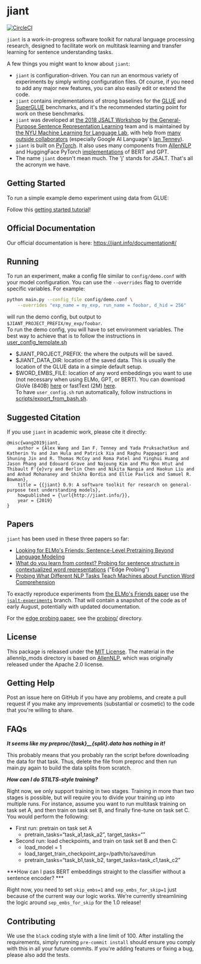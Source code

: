 # jiant

[![CircleCI](https://circleci.com/gh/nyu-mll/jiant/tree/master.svg?style=svg)](https://circleci.com/gh/nyu-mll/jiant/tree/master)

`jiant` is a work-in-progress software toolkit for natural language processing research, designed to facilitate work on multitask learning and transfer learning for sentence understanding tasks.

A few things you might want to know about `jiant`:

- `jiant` is configuration-driven. You can run an enormous variety of experiments by simply writing configuration files. Of course, if you need to add any major new features, you can also easily edit or extend the code.
- `jiant` contains implementations of strong baselines for the [GLUE](https://gluebenchmark.com) and [SuperGLUE](https://super.gluebenchmark.com/) benchmarks, and it's the recommended starting point for work on these benchmarks.
- `jiant` was developed at [the 2018 JSALT Workshop](https://www.clsp.jhu.edu/workshops/18-workshop/) by [the General-Purpose Sentence Representation Learning](https://jsalt18-sentence-repl.github.io/) team and is maintained by [the NYU Machine Learning for Language Lab](https://wp.nyu.edu/ml2/people/), with help from [many outside collaborators](https://github.com/nyu-mll/jiant/graphs/contributors) (especially Google AI Language's [Ian Tenney](https://ai.google/research/people/IanTenney)).
- `jiant` is built on [PyTorch](https://pytorch.org). It also uses many components from [AllenNLP](https://github.com/allenai/allennlp) and HuggingFace PyTorch [implementations](https://github.com/huggingface/pytorch-pretrained-BERT) of BERT and GPT.
- The name `jiant` doesn't mean much. The 'j' stands for JSALT. That's all the acronym we have.

## Getting Started

To run a simple example demo experiment using data from GLUE:

Follow this [getting started tutorial]()! 

## Official Documentation

Our official documentation is here: https://jiant.info/documentation#/
 

## Running
To run an experiment, make a config file similar to `config/demo.conf` with your model configuration. You can use the `--overrides` flag to override specific variables. For example:	
```sh	
python main.py --config_file config/demo.conf \
    --overrides "exp_name = my_exp, run_name = foobar, d_hid = 256"	
```	
will run the demo config, but output to `$JIANT_PROJECT_PREFIX/my_exp/foobar`.	
 To run the demo config, you will have to set environment variables. The best way to achieve that is to follow the instructions in [user_config_template.sh](user_config_template.sh)	
*  $JIANT_PROJECT_PREFIX: the where the outputs will be saved.	
*  $JIANT_DATA_DIR: location of the saved data. This is usually the location of the GLUE data in a simple default setup.	
*  $WORD_EMBS_FILE: location of any word embeddings you want to use (not necessary when using ELMo, GPT, or BERT). You can download GloVe (840B) [here](http://nlp.stanford.edu/data/glove.840B.300d.zip) or fastText (2M) [here](https://s3-us-west-1.amazonaws.com/fasttext-vectors/crawl-300d-2M.vec.zip).	
 To have `user_config.sh` run automatically, follow instructions in [scripts/export_from_bash.sh](export_from_bash.sh). 	


## Suggested Citation

If you use `jiant` in academic work, please cite it directly:

```
@misc{wang2019jiant,
    author = {Alex Wang and Ian F. Tenney and Yada Pruksachatkun and Katherin Yu and Jan Hula and Patrick Xia and Raghu Pappagari and Shuning Jin and R. Thomas McCoy and Roma Patel and Yinghui Huang and Jason Phang and Edouard Grave and Najoung Kim and Phu Mon Htut and Thibault F'{e}vry and Berlin Chen and Nikita Nangia and Haokun Liu and and Anhad Mohananey and Shikha Bordia and Ellie Pavlick and Samuel R. Bowman},
    title = {{jiant} 0.9: A software toolkit for research on general-purpose text understanding models},
    howpublished = {\url{http://jiant.info/}},
    year = {2019}
}
```

## Papers

`jiant` has been used in these three papers so far:

- [Looking for ELMo's Friends: Sentence-Level Pretraining Beyond Language Modeling](https://arxiv.org/abs/1812.10860)
- [What do you learn from context? Probing for sentence structure in contextualized word representations](https://openreview.net/forum?id=SJzSgnRcKX) ("Edge Probing")
- [Probing What Different NLP Tasks Teach Machines about Function Word Comprehension](https://arxiv.org/abs/1904.11544)

To exactly reproduce experiments from [the ELMo's Friends paper](https://arxiv.org/abs/1812.10860) use the [`jsalt-experiments`](https://github.com/jsalt18-sentence-repl/jiant/tree/jsalt-experiments) branch. That will contain a snapshot of the code as of early August, potentially with updated documentation.

For the [edge probing paper](https://openreview.net/forum?id=SJzSgnRcKX), see the [probing/](probing/) directory.


## License

This package is released under the [MIT License](LICENSE.md). The material in the allennlp_mods directory is based on [AllenNLP](https://github.com/allenai/allennlp), which was originally released under the Apache 2.0 license.

## Getting Help

Post an issue here on GitHub if you have any problems, and create a pull request if you make any improvements (substantial or cosmetic) to the code that you're willing to share.

## FAQs

***It seems like my preproc/{task}\_\_{split}.data has nothing in it!***

This probably means that you probably ran the script before downloading the data for that task. Thus, delete the file from preproc and then run main.py again to build the data splits from scratch.

***How can I do STILTS-style training?***

Right now, we only support training in two stages. Training in more than two stages is possible, but will require you to divide your training up into multiple runs. For instance, assume you want to run multitask training on task set A, and then train on task set B, and finally fine-tune on task set C. You would perform the following:
- First run: pretrain on task set A
   - pretrain_tasks=“task_a1,task_a2”, target_tasks=“”
- Second run: load checkpoints, and train on task set B and then C:
   - load_model = 1
   - load_target_train_checkpoint_arg=/path/to/saved/run
   - pretrain_tasks=“task_b1,task_b2, target_tasks=task_c1,task_c2”


***How can I pass BERT embeddings straight to the classifier without a sentence encoder? ***

Right now, you need to set `skip_embs=1` and `sep_embs_for_skip=1` just because of the current way 
our logic works. We're currently streamlining the logic around `sep_embs_for_skip` for the 1.0 release!


## Contributing

We use the `black` coding style with a line limit of 100. After installing the requirements, simply running `pre-commit
install` should ensure you comply with this in all your future commits. If you're adding features or fixing a bug,
please also add the tests.
